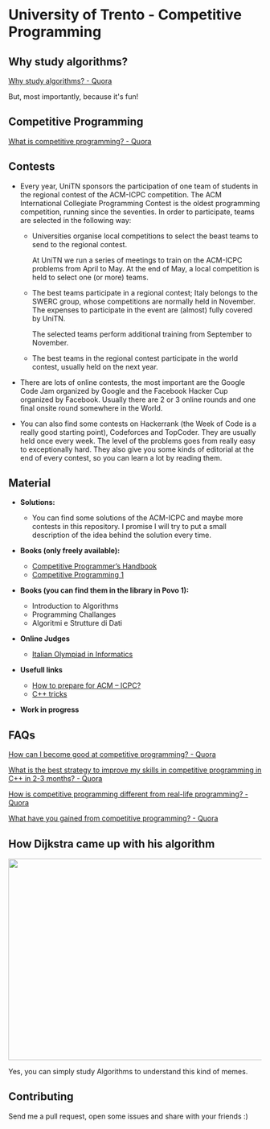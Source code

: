 # University of Trento - Competitive Programming

## Why study algorithms?
[Why study algorithms? - Quora](https://www.quora.com/Why-study-algorithms)

But, most importantly, because it's fun!

## Competitive Programming
[What is competitive programming? - Quora](https://www.quora.com/What-is-competitive-programming-2)

## Contests
* Every year, UniTN sponsors the participation of one team of students in the regional contest of the ACM-ICPC competition.  The ACM International Collegiate Programming Contest  is the oldest programming competition, running since the seventies. In order to participate, teams are selected in the following way:

  * Universities organise local competitions to select the beast teams to send to the regional contest.

    At UniTN we run a series of meetings to train on the ACM-ICPC problems from April to May. At the end of May, a local competition is held to select one (or more) teams.

  * The best teams participate in a regional contest; Italy belongs to the SWERC group, whose competitions are normally held in November. 
  The expenses to participate in the event are (almost) fully covered by UniTN.

    The selected teams perform additional training from September to November.

  * The best teams in the regional contest participate in the world contest, usually held on the next year. 
  
* There are lots of online contests, the most important are the Google Code Jam organized by Google and the Facebook Hacker Cup organized by Facebook. Usually there are 2 or 3 online rounds and one final onsite round somewhere in the World. 

* You can also find some contests on Hackerrank (the Week of Code is a really good starting point), Codeforces and TopCoder. They are usually held once every week. The level of the problems goes from really easy to exceptionally hard. They also give you some kinds of editorial at the end of every contest, so you can learn a lot by reading them.

## Material
* **Solutions:**
  * You can find some solutions of the ACM-ICPC and maybe more contests in this repository. I promise I will try to put a small description of the idea behind the solution every time.
* **Books (only freely available):**
  * [Competitive Programmer’s Handbook](http://disi.unitn.it/~montreso/acm-icpc/CompetitiveProgrammersHandbook.pdf)
  * [Competitive Programming 1](http://www.comp.nus.edu.sg/~stevenha/myteaching/competitive_programming/cp1.pdf)
* **Books (you can find them in the library in Povo 1):**
  * Introduction to Algorithms 
  * Programming Challanges
  * Algoritmi e Strutture di Dati
* **Online Judges**
  * [Italian Olympiad in Informatics](https://cms.di.unipi.it)
* **Usefull links**
  * [How to prepare for ACM – ICPC?](http://www.geeksforgeeks.org/how-to-prepare-for-acm-icpc/)
  * [C++ tricks](http://www.geeksforgeeks.org/c-tricks-competitive-programming-c-11/)
  
* **Work in progress**

## FAQs
[How can I become good at competitive programming? - Quora](https://www.quora.com/How-can-I-become-good-at-competitive-programming-Are-there-any-courses-that-will-take-me-one-step-forward-before-I-start-doing-SPOJ-or-TopCoder-problems-I-am-good-at-data-structures)

[What is the best strategy to improve my skills in competitive programming in C++ in 2-3 months? - Quora](https://www.quora.com/What-is-the-best-strategy-to-improve-my-skills-in-competitive-programming-in-C++-in-2-3-months?redirected_qid=5171161)

[How is competitive programming different from real-life programming? - Quora](https://www.quora.com/How-is-competitive-programming-different-from-real-life-programming)

[What have you gained from competitive programming? - Quora](https://www.quora.com/What-have-you-gained-from-competitive-programming-Did-you-go-into-research-Did-it-help-you-in-any-aspect-as-a-software-engineer-Did-it-help-you-get-an-in-depth-knowledge-of-a-programming-language-Did-it-affect-your-problem-solving-skills)

## How Dijkstra came up with his algorithm
<img src="https://scontent.fmxp2-1.fna.fbcdn.net/v/t1.0-9/16406479_165757413918841_9214636900362142932_n.jpg?oh=f89f5a173bfde695973cdf164bc2a533&oe=5A552041" width="600px" height="400px" />

Yes, you can simply study Algorithms to understand this kind of memes.

## Contributing
Send me a pull request, open some issues and share with your friends :)



